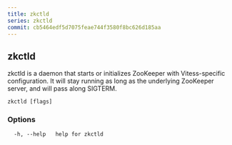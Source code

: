 ```yaml
---
title: zkctld
series: zkctld
commit: cb5464edf5d7075feae744f3580f8bc626d185aa
---
```

## zkctld

zkctld is a daemon that starts or initializes ZooKeeper with Vitess-specific configuration. It will stay running as long as the underlying ZooKeeper server, and will pass along SIGTERM.

```
zkctld [flags]
```

### Options

```
  -h, --help   help for zkctld
```


